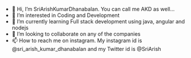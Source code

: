 - 👋 Hi, I’m SriArishKumarDhanabalan. You can call me AKD as well...
- 👀 I’m interested in Coding and Development
- 🌱 I’m currently learning Full stack development using java, angular and nodejs
- 💞️ I’m looking to collaborate on any of the companies
- 📫 How to reach me on instagram. My instagram id is @sri_arish_kumar_dhanabalan and my Twitter id is @SriArish

<!---
SriArishKumar/SriArishKumar is a ✨ special ✨ repository because its `README.md` (this file) appears on your GitHub profile.
You can click the Preview link to take a look at your changes.
--->

